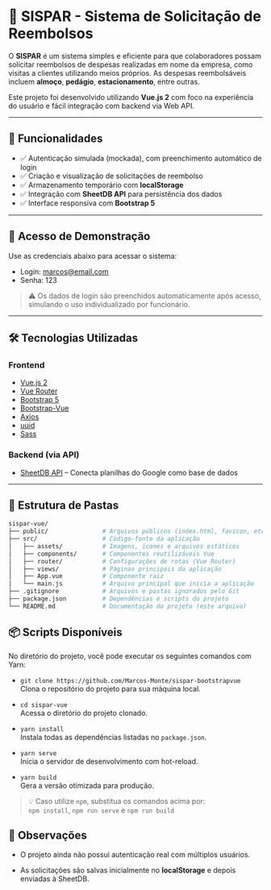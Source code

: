 # 💼 SISPAR - Sistema de Solicitação de Reembolsos

O **SISPAR** é um sistema simples e eficiente para que colaboradores possam solicitar reembolsos de despesas realizadas em nome da empresa, como visitas a clientes utilizando meios próprios. As despesas reembolsáveis incluem **almoço**, **pedágio**, **estacionamento**, entre outras.

Este projeto foi desenvolvido utilizando **Vue.js 2** com foco na experiência do usuário e fácil integração com backend via Web API.

---

## 🚀 Funcionalidades

- ✅ Autenticação simulada (mockada), com preenchimento automático de login
- ✅ Criação e visualização de solicitações de reembolso
- ✅ Armazenamento temporário com **localStorage**
- ✅ Integração com **SheetDB API** para persistência dos dados
- ✅ Interface responsiva com **Bootstrap 5**

---

## 👤 Acesso de Demonstração

Use as credenciais abaixo para acessar o sistema:

* Login: marcos@email.com
* Senha: 123


> ⚠️ Os dados de login são preenchidos automaticamente após acesso, simulando o uso individualizado por funcionário.

---

## 🛠️ Tecnologias Utilizadas

### Frontend

- [Vue.js 2](https://v2.vuejs.org/)
- [Vue Router](https://router.vuejs.org/)
- [Bootstrap 5](https://getbootstrap.com/)
- [Bootstrap-Vue](https://bootstrap-vue.org/)
- [Axios](https://axios-http.com/)
- [uuid](https://github.com/uuidjs/uuid)
- [Sass](https://sass-lang.com/)

### Backend (via API)

- [SheetDB API](https://sheetdb.io/) – Conecta planilhas do Google como base de dados

---



## 📂 Estrutura de Pastas

```bash
sispar-vue/
├── public/               # Arquivos públicos (index.html, favicon, etc.)
├── src/                  # Código-fonte da aplicação
│   ├── assets/           # Imagens, ícones e arquivos estáticos
│   ├── components/       # Componentes reutilizáveis Vue
│   ├── router/           # Configurações de rotas (Vue Router)
│   ├── views/            # Páginas principais da aplicação
│   ├── App.vue           # Componente raiz
│   └── main.js           # Arquivo principal que inicia a aplicação
├── .gitignore            # Arquivos e pastas ignorados pelo Git
├── package.json          # Dependências e scripts do projeto
└── README.md             # Documentação do projeto (este arquivo)

```

## 📦 Scripts Disponíveis

No diretório do projeto, você pode executar os seguintes comandos com Yarn:

- `git clone https://github.com/Marcos-Monte/sispar-bootstrapvue`  
  Clona o repositório do projeto para sua máquina local.

- `cd sispar-vue`  
  Acessa o diretório do projeto clonado.

- `yarn install`  
  Instala todas as dependências listadas no `package.json`.

- `yarn serve`  
  Inicia o servidor de desenvolvimento com hot-reload.

- `yarn build`  
  Gera a versão otimizada para produção.

> 💡 Caso utilize `npm`, substitua os comandos acima por:  
> `npm install`, `npm run serve` e `npm run build`

## 📝 Observações

* O projeto ainda não possui autenticação real com múltiplos usuários.

* As solicitações são salvas inicialmente no **localStorage** e depois enviadas à SheetDB.

